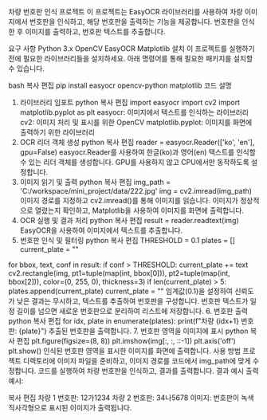 차량 번호판 인식 프로젝트
이 프로젝트는 EasyOCR 라이브러리를 사용하여 차량 이미지에서 번호판을 인식하고, 해당 번호판을 출력하는 기능을 제공합니다. 번호판을 인식한 후 이미지를 출력하고, 번호판 텍스트를 추출합니다.

요구 사항
Python 3.x
OpenCV
EasyOCR
Matplotlib
설치
이 프로젝트를 실행하기 전에 필요한 라이브러리들을 설치하세요. 아래 명령어를 통해 필요한 패키지를 설치할 수 있습니다.

bash
복사
편집
pip install easyocr opencv-python matplotlib
코드 설명
1. 라이브러리 임포트
python
복사
편집
import easyocr
import cv2
import matplotlib.pyplot as plt
easyocr: 이미지에서 텍스트를 인식하는 라이브러리
cv2: 이미지 처리 및 표시를 위한 OpenCV
matplotlib.pyplot: 이미지를 화면에 출력하기 위한 라이브러리
2. OCR 리더 객체 생성
python
복사
편집
reader = easyocr.Reader(['ko', 'en'], gpu=False)
easyocr.Reader를 사용하여 한글(ko)과 영어(en) 텍스트를 인식할 수 있는 리더 객체를 생성합니다.
GPU를 사용하지 않고 CPU에서만 동작하도록 설정합니다.
3. 이미지 읽기 및 출력
python
복사
편집
img_path = 'C:/workspace/mini_project/data/222.jpg'
img = cv2.imread(img_path)
이미지 경로를 지정하고 cv2.imread()를 통해 이미지를 읽습니다.
이미지가 정상적으로 열렸는지 확인하고, Matplotlib을 사용하여 이미지를 화면에 출력합니다.
4. OCR 실행 및 결과 처리
python
복사
편집
result = reader.readtext(img)
EasyOCR을 사용하여 이미지에서 텍스트를 추출합니다.
5. 번호판 인식 및 필터링
python
복사
편집
THRESHOLD = 0.1
plates = []
current_plate = ""

for bbox, text, conf in result:
    if conf > THRESHOLD:
        current_plate += text
        cv2.rectangle(img, pt1=tuple(map(int, bbox[0])), pt2=tuple(map(int, bbox[2])), color=(0, 255, 0), thickness=3)
        if len(current_plate) > 5:
            plates.append(current_plate)
            current_plate = ""
임계값(0.1)을 설정하여 신뢰도가 낮은 결과는 무시하고, 텍스트를 추출하여 번호판을 구성합니다.
번호판 텍스트가 일정 길이를 넘으면 새로운 번호판으로 분리하여 리스트에 저장합니다.
6. 번호판 출력
python
복사
편집
for idx, plate in enumerate(plates):
    print(f"차량 {idx+1} 번호판: {plate}")
추출된 번호판을 출력합니다.
7. 번호판 영역을 이미지에 표시
python
복사
편집
plt.figure(figsize=(8, 8))
plt.imshow(img[:, :, ::-1])
plt.axis('off')
plt.show()
인식된 번호판 영역을 표시한 이미지를 화면에 출력합니다.
사용 방법
프로젝트 디렉토리에 이미지 파일을 준비하고, 이미지 경로를 코드에서 img_path에 맞게 수정합니다.
코드를 실행하여 차량 번호판을 인식하고, 결과를 출력합니다.
결과 예시
출력 예시:

복사
편집
차량 1 번호판: 12가1234
차량 2 번호판: 34나5678
이미지: 번호판이 녹색 직사각형으로 표시된 이미지가 출력됩니다.

